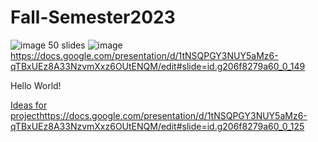 # Fall-Semester2023



![image](https://github.com/AlexLop22/Fall-Semester2023/assets/142961389/8f43cb7f-a15f-4c6c-9a4c-3006bb750d9d)
50 slides ![image](https://docs.google.com/presentation/d/1tNSQPGY3NUY5aMz6-qTBxUEz8A33NzvmXxz6OUtENQM/edit#slide=id.g206f8279a60_0_149)
https://docs.google.com/presentation/d/1tNSQPGY3NUY5aMz6-qTBxUEz8A33NzvmXxz6OUtENQM/edit#slide=id.g206f8279a60_0_149 

Hello World!

[Ideas for project](https://docs.google.com/presentation/d/1tNSQPGY3NUY5aMz6-qTBxUEz8A33NzvmXxz6OUtENQM/edit#slide=id.g206f8279a60_0_125)https://docs.google.com/presentation/d/1tNSQPGY3NUY5aMz6-qTBxUEz8A33NzvmXxz6OUtENQM/edit#slide=id.g206f8279a60_0_125
